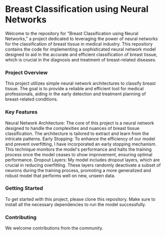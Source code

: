 # Breast Classification using Neural Networks
Welcome to the repository for "Breast Classification using Neural Networks," a project dedicated to leveraging the power of neural networks for the classification of breast tissue in medical industry. This repository contains the code for implementing a sophisticated neural network model designed to aid in the accurate and efficient classification of breast tissue, which is crucial in the diagnosis and treatment of breast-related diseases.

### Project Overview
This project utilizes simple neural network architectures to classify breast tissue. The goal is to provide a reliable and efficient tool for medical professionals, aiding in the early detection and treatment planning of breast-related conditions.

### Key Features
Neural Network Architecture: The core of this project is a neural network designed to handle the complexities and nuances of breast tissue classification. The architecture is tailored to extract and learn from the intricate patterns.
Early Stopping: To enhance the efficiency of our model and prevent overfitting, I have incorporated an early stopping mechanism. This technique monitors the model's performance and halts the training process once the model ceases to show improvement, ensuring optimal performance.
Dropout Layers: My model includes dropout layers, which are crucial in reducing overfitting. These layers randomly deactivate a subset of neurons during the training process, promoting a more generalized and robust model that performs well on new, unseen data.

### Getting Started
To get started with this project, please clone this repository. Make sure to install all the necessary dependencies to run the model successfully.

### Contributing
We welcome contributions from the community.

